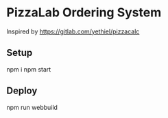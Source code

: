 # PizzaLab Ordering System

Inspired by https://gitlab.com/yethiel/pizzacalc

## Setup

npm i
npm start

## Deploy

npm run webbuild
